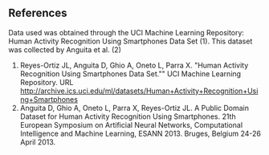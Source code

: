 ## References

Data used was obtained through the UCI Machine Learning Repository: Human Activity Recognition Using Smartphones Data Set (1). This dataset was collected by Anguita et al. (2)

1.  Reyes-Ortiz JL, Anguita D, Ghio A, Oneto L, Parra X. "Human Activity Recognition Using Smartphones Data Set."" UCI Machine Learning Repository. URL http://archive.ics.uci.edu/ml/datasets/Human+Activity+Recognition+Using+Smartphones
2.  Anguita D, Ghio A, Oneto L, Parra X, Reyes-Ortiz JL. A Public Domain Dataset for Human Activity Recognition Using Smartphones. 21th European Symposium on Artificial Neural Networks, Computational Intelligence and Machine Learning, ESANN 2013. Bruges, Belgium 24-26 April 2013.